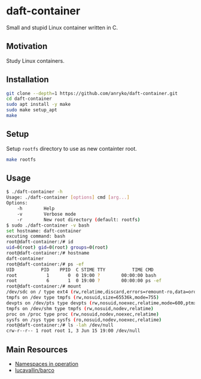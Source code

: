 # daft-container

Small and stupid Linux container written in C.

## Motivation

Study Linux containers.

## Installation

```sh
git clone --depth=1 https://github.com/anryko/daft-container.git
cd daft-container
sudo apt install -y make
sudo make setup_apt
make
```

## Setup

Setup `rootfs` directory to use as new containter root.

```sh
make rootfs
```

## Usage

```sh
$ ./daft-container -h
Usage: ./daft-container [options] cmd [arg...]
Options:
    -h        Help
    -v        Verbose mode
    -r        New root directory (default: rootfs)
$ sudo ./daft-container -v bash
set hostname: daft-container
excuting command: bash
root@daft-container:/# id
uid=0(root) gid=0(root) groups=0(root)
root@daft-container:/# hostname
daft-container
root@daft-container:/# ps -ef
UID          PID    PPID  C STIME TTY          TIME CMD
root           1       0  0 19:00 ?        00:00:00 bash
root           6       1  0 19:00 ?        00:00:00 ps -ef
root@daft-container:/# mount
/dev/sdc on / type ext4 (rw,relatime,discard,errors=remount-ro,data=ordered)
tmpfs on /dev type tmpfs (rw,nosuid,size=65536k,mode=755)
devpts on /dev/pts type devpts (rw,nosuid,noexec,relatime,mode=600,ptmxmode=000)
tmpfs on /dev/shm type tmpfs (rw,nosuid,nodev,relatime)
proc on /proc type proc (rw,nosuid,nodev,noexec,relatime)
sysfs on /sys type sysfs (ro,nosuid,nodev,noexec,relatime)
root@daft-container:/# ls -lah /dev/null
crw-r--r-- 1 root root 1, 3 Jun 15 19:00 /dev/null
```

## Main Resources

- [Namespaces in operation](https://lwn.net/Articles/531114/)
- [lucavallin/barco](https://github.com/lucavallin/barco)
